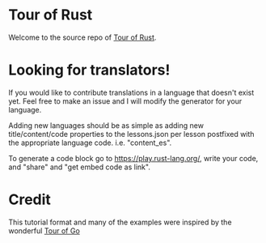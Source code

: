 # Tour of Rust

Welcome to the source repo of [Tour of Rust](https://richardanaya.github.io/tour_of_rust/).

# Looking for translators!

If you would like to contribute translations in a language that doesn't exist yet.  Feel free to make an issue and I will modify the generator for your language.

Adding new languages should be as simple as adding new title/content/code properties to the lessons.json per lesson postfixed with the appropriate language code. i.e. "content_es".

To generate a code block go to https://play.rust-lang.org/, write your code, and "share" and "get embed code as link".

# Credit

This tutorial format and many of the examples were inspired by the wonderful [Tour of Go](https://tour.golang.org/)

